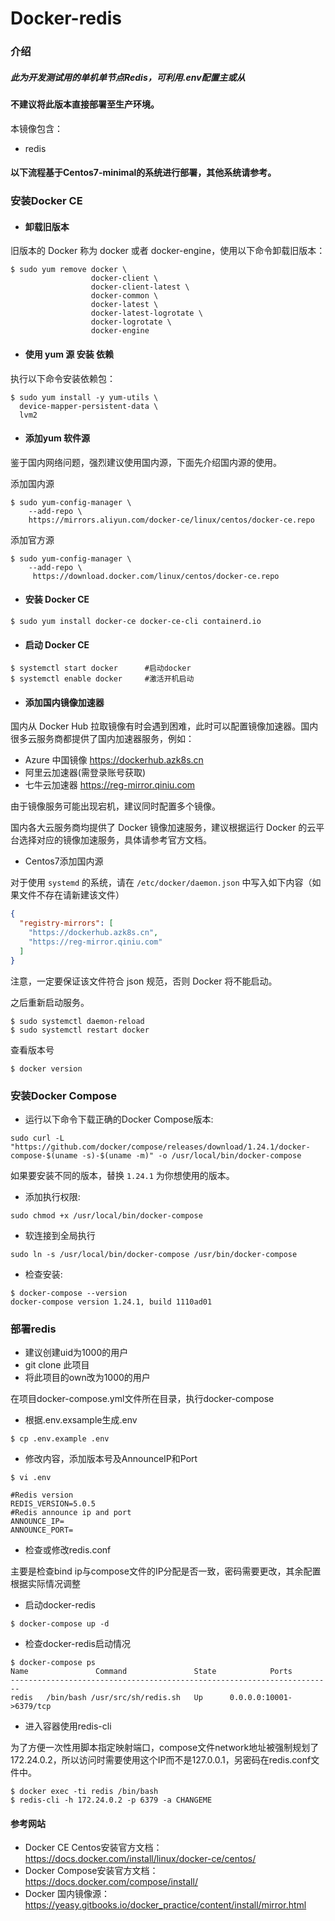 # Docker-redis

### 介绍
##### 此为开发测试用的单机单节点Redis，可利用.env配置主或从

#### 不建议将此版本直接部署至生产环境。

本镜像包含：
* redis

#### 以下流程基于Centos7-minimal的系统进行部署，其他系统请参考。

### 安装Docker CE

*  #### 卸载旧版本

旧版本的 Docker 称为 docker 或者 docker-engine，使用以下命令卸载旧版本：

```shell script
$ sudo yum remove docker \
                  docker-client \
                  docker-client-latest \
                  docker-common \
                  docker-latest \
                  docker-latest-logrotate \
                  docker-logrotate \
                  docker-engine
```

* #### 使用 yum 源 安装 依赖

执行以下命令安装依赖包：

```shell script
$ sudo yum install -y yum-utils \
  device-mapper-persistent-data \
  lvm2
```

* #### 添加yum 软件源

鉴于国内网络问题，强烈建议使用国内源，下面先介绍国内源的使用。

添加国内源

```shell script
$ sudo yum-config-manager \
    --add-repo \
    https://mirrors.aliyun.com/docker-ce/linux/centos/docker-ce.repo
```
    
添加官方源

```shell script
$ sudo yum-config-manager \
    --add-repo \
     https://download.docker.com/linux/centos/docker-ce.repo 
```

* #### 安装 Docker CE

```shell script
$ sudo yum install docker-ce docker-ce-cli containerd.io
```

* #### 启动 Docker CE

```shell script
$ systemctl start docker      #启动docker
$ systemctl enable docker     #激活开机启动
```
* #### 添加国内镜像加速器

国内从 Docker Hub 拉取镜像有时会遇到困难，此时可以配置镜像加速器。国内很多云服务商都提供了国内加速器服务，例如：

+ Azure 中国镜像 https://dockerhub.azk8s.cn
+ 阿里云加速器(需登录账号获取)
+ 七牛云加速器 https://reg-mirror.qiniu.com

由于镜像服务可能出现宕机，建议同时配置多个镜像。

国内各大云服务商均提供了 Docker 镜像加速服务，建议根据运行 Docker 的云平台选择对应的镜像加速服务，具体请参考官方文档。

* Centos7添加国内源

对于使用 `systemd` 的系统，请在 `/etc/docker/daemon.json` 中写入如下内容（如果文件不存在请新建该文件）

```json
{
  "registry-mirrors": [
    "https://dockerhub.azk8s.cn",
    "https://reg-mirror.qiniu.com"
  ]
}
```

注意，一定要保证该文件符合 json 规范，否则 Docker 将不能启动。

之后重新启动服务。

```shell script
$ sudo systemctl daemon-reload
$ sudo systemctl restart docker
```
查看版本号

```shell script
$ docker version
```

### 安装Docker Compose

* 运行以下命令下载正确的Docker Compose版本:

```shell script
sudo curl -L "https://github.com/docker/compose/releases/download/1.24.1/docker-compose-$(uname -s)-$(uname -m)" -o /usr/local/bin/docker-compose
```

如果要安装不同的版本，替换 `1.24.1` 为你想使用的版本。

* 添加执行权限:

```shell script
sudo chmod +x /usr/local/bin/docker-compose
```

* 软连接到全局执行
```shell script
sudo ln -s /usr/local/bin/docker-compose /usr/bin/docker-compose
```

* 检查安装:

```shell script
$ docker-compose --version
docker-compose version 1.24.1, build 1110ad01
```
### 部署redis
* 建议创建uid为1000的用户
* git clone 此项目
* 将此项目的own改为1000的用户

在项目docker-compose.yml文件所在目录，执行docker-compose
* 根据.env.exsample生成.env
```shell script
$ cp .env.example .env
```

* 修改内容，添加版本号及AnnounceIP和Port
```shell script
$ vi .env
```

```shell script
#Redis version
REDIS_VERSION=5.0.5
#Redis announce ip and port
ANNOUNCE_IP=
ANNOUNCE_PORT=                                  
```

* 检查或修改redis.conf

主要是检查bind ip与compose文件的IP分配是否一致，密码需要更改，其余配置根据实际情况调整

* 启动docker-redis
```shell script
$ docker-compose up -d
```

* 检查docker-redis启动情况
```shell script
$ docker-compose ps
Name               Command               State            Ports         
------------------------------------------------------------------------
redis   /bin/bash /usr/src/sh/redis.sh   Up      0.0.0.0:10001->6379/tcp
```

* 进入容器使用redis-cli

为了方便一次性用脚本指定映射端口，compose文件network地址被强制规划了172.24.0.2，所以访问时需要使用这个IP而不是127.0.0.1，另密码在redis.conf文件中。
```shell script
$ docker exec -ti redis /bin/bash
$ redis-cli -h 172.24.0.2 -p 6379 -a CHANGEME
```

#### 参考网站
* Docker CE Centos安装官方文档： https://docs.docker.com/install/linux/docker-ce/centos/
* Docker Compose安装官方文档： https://docs.docker.com/compose/install/
* Docker 国内镜像源： https://yeasy.gitbooks.io/docker_practice/content/install/mirror.html 